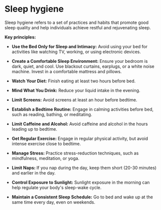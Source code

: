 # Sleep hygiene

Sleep hygiene refers to a set of practices and habits that promote good sleep quality and help individuals achieve restful and rejuvenating sleep.

**Key principles:**

* **Use the Bed Only for Sleep and Intimacy:** Avoid using your bed for activities like watching TV, working, or using electronic devices.

* **Create a Comfortable Sleep Environment:** Ensure your bedroom is dark, quiet, and cool. Use blackout curtains, earplugs, or a white noise machine. Invest in a comfortable mattress and pillows.

* **Watch Your Diet:** Finish eating at least two hours before bed.

* **Mind What You Drink:** Reduce your liquid intake in the evening.

* **Limit Screens:** Avoid screens at least an hour before bedtime.

* **Establish a Bedtime Routine:** Engage in calming activities before bed, such as reading, bathing, or meditating.

* **Limit Caffeine and Alcohol:** Avoid caffeine and alcohol in the hours leading up to bedtime.

* **Get Regular Exercise:** Engage in regular physical activity, but avoid intense exercise close to bedtime.

* **Manage Stress:** Practice stress-reduction techniques, such as mindfulness, meditation, or yoga.

* **Limit Naps:** If you nap during the day, keep them short (20-30 minutes) and earlier in the day.

* **Control Exposure to Sunlight:** Sunlight exposure in the morning can help regulate your body's sleep-wake cycle.

* **Maintain a Consistent Sleep Schedule:** Go to bed and wake up at the same time every day, even on weekends.
